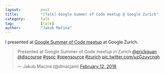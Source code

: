 ```yaml
---
layout:     	post
title:      	"[Talk] Google Summer of Code meetup @ Google Zurich"
category:		talk
tag:			[talk]
author:     	"Jakub Mačina"
---
```

<!--more-->

I presented at [Google Summer of Code meetup](https://www.meetup.com/GDG-Zurich/photos/28565197/?photoId=&photoAlbumId=28565197) at Google Zurich. 

<blockquote class="twitter-tweet"><p lang="en" dir="ltr">Presented at Google Summer of Code meetup in Zurich <a href="https://twitter.com/erickguan?ref_src=twsrc%5Etfw">@erickguan</a> <a href="https://twitter.com/discourse?ref_src=twsrc%5Etfw">@discourse</a> <a href="https://twitter.com/hashtag/gsoc?src=hash&amp;ref_src=twsrc%5Etfw">#gsoc</a> <a href="https://twitter.com/hashtag/opensource?src=hash&amp;ref_src=twsrc%5Etfw">#opensource</a> <a href="https://twitter.com/hashtag/zurich?src=hash&amp;ref_src=twsrc%5Etfw">#zurich</a> <a href="https://t.co/uzGzuycnqh">pic.twitter.com/uzGzuycnqh</a></p>&mdash; Jakub Macina (@dmacjam) <a href="https://twitter.com/dmacjam/status/962990430588735488?ref_src=twsrc%5Etfw">February 12, 2018</a></blockquote> <script async src="https://platform.twitter.com/widgets.js" charset="utf-8"></script>